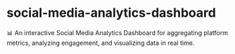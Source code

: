 # social-media-analytics-dashboard
📊 An interactive Social Media Analytics Dashboard for aggregating platform metrics, analyzing engagement, and visualizing data in real time.
